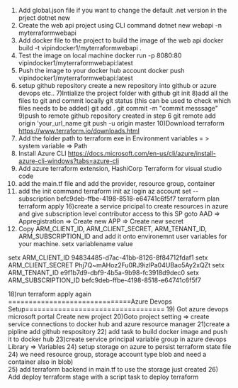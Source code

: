 1) Add global.json file if you want to change the default .net version in the prject
   dotnet new
2) Create the web api project using CLI command
   dotnet new webapi -n myterraformwebapi
3) Add docker file to the project to build the image of the web api
   docker build -t vipindocker1/myterraformwebapi .
4) Test the image on local machine
   docker run -p 8080:80 vipindocker1/myterraformwebapi:latest
5) Push the image to your docker hub account
docker push vipindocker1/myterraformwebapi:latest
6) setup github repository
   create a new repository into github or azure devops etc..
7)Intialize the project folder with github
   git init
8)add all the files to git and commit locally
   git status (this can be used to check which files needs to be added)
   git add .
   git commit -m "commit messsage"
9)push to remote github repository created in step 6
   git remote add origin 'your_url_name 
   git push -u origin master
10)Download terraform https://www.terraform.io/downloads.html
11) Add the folder path to terraform exe in Environment variables  = > system variable => Path
12) Install Azure CLI https://docs.microsoft.com/en-us/cli/azure/install-azure-cli-windows?tabs=azure-cli
13) Add azure terraform extension, HashiCorp Terraform for visual studio code
14) add the main.tf file and add the provider, resource group, container
15) add the init command 
terraform init
az login 
az account set --subscription befc9deb-ffbe-4198-8518-e64741c6f5f7
terraform plan
terraform apply
16)create a service pricipal to create resources in azure and give subscription level contributor access to this SP
goto AAD => Appregistration => Create new APP => Create new secret
17) Copy ARM_CLIENT_ID, ARM_CLIENT_SECRET, ARM_TENANT_ID, ARM_SUBSCRIPTION_ID and add it onto environemnt user variables for your machine. 
setx variablename value

setx ARM_CLIENT_ID 94834485-d7ac-41bb-8126-8f84712fdaf1
setx ARM_CLIENT_SECRET Phj7Q~mAHoz2Fu0RJ9izlPa04UBao5Ay2xQZt
setx ARM_TENANT_ID e9f1b7d9-dbf9-4b5a-9b98-fc3918d9dec0
setx ARM_SUBSCRIPTION_ID befc9deb-ffbe-4198-8518-e64741c6f5f7

18)run terraform apply again
==============================Azure Devops Setup==================================
19) Got azure devops microsoft portal Create new project 
20)Goto project setting => create service connections to docker hub and azure resource manager
21)create a pipline add github respository
22) add task to build docker image  and push it to docker hub
23)create service principal variable group in azure devops Library => Variables
24) setup storage on azure to persist terraform state file 
24) we need resource group, storage account type blob and need a container also in blob)  
25) add terraform backend in main.tf to use the storage just created
26) Add deploy terraform stage with a script task to deploy terraform
